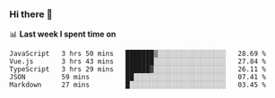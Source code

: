 ### Hi there 👋

<!--
**DBvc/DBvc** is a ✨ _special_ ✨ repository because its `README.md` (this file) appears on your GitHub profile.

Here are some ideas to get you started:

- 🔭 I’m currently working on ...
- 🌱 I’m currently learning ...
- 👯 I’m looking to collaborate on ...
- 🤔 I’m looking for help with ...
- 💬 Ask me about ...
- 📫 How to reach me: ...
- 😄 Pronouns: ...
- ⚡ Fun fact: ...
-->

📊 **Last week I spent time on**
<!--START_SECTION:waka-->
```text
JavaScript   3 hrs 50 mins   ███████▒░░░░░░░░░░░░░░░░░   28.69 % 
Vue.js       3 hrs 43 mins   ███████░░░░░░░░░░░░░░░░░░   27.84 % 
TypeScript   3 hrs 29 mins   ██████▓░░░░░░░░░░░░░░░░░░   26.11 % 
JSON         59 mins         ██░░░░░░░░░░░░░░░░░░░░░░░   07.41 % 
Markdown     27 mins         █░░░░░░░░░░░░░░░░░░░░░░░░   03.45 % 
```
<!--END_SECTION:waka-->
